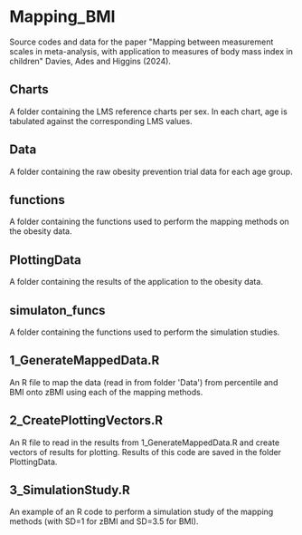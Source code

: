 # Mapping_BMI
Source codes and data for the paper "Mapping between measurement scales in meta-analysis, with application to measures of body mass index in children" Davies, Ades and Higgins (2024).

## Charts
A folder containing the LMS reference charts per sex. In each chart, age is tabulated against the corresponding LMS values.

## Data
A folder containing the raw obesity prevention trial data for each age group.

## functions
A folder containing the functions used to perform the mapping methods on the obesity data.

## PlottingData
A folder containing the results of the application to the obesity data.

## simulaton_funcs
A folder containing the functions used to perform the simulation studies.

## 1_GenerateMappedData.R
An R file to map the data (read in from folder 'Data') from percentile and BMI onto zBMI using each of the mapping methods. 

## 2_CreatePlottingVectors.R
An R file to read in the results from 1_GenerateMappedData.R and create vectors of results for plotting. Results of this code are saved in the folder PlottingData.

## 3_SimulationStudy.R
An example of an R code to perform a simulation study of the mapping methods (with SD=1 for zBMI and SD=3.5 for BMI).
